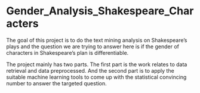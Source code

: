 # Gender_Analysis_Shakespeare_Characters

The goal of this project is to do the text mining analysis on Shakespeare’s plays and the question we are trying to answer here is if the gender of characters in Shakespeare’s plan is differentiable. 

The project mainly has two parts. The first part is the work relates to data retrieval and data preprocessed. And the second part is to apply the suitable machine learning tools to come up with the statistical convincing number to answer the targeted question. 

